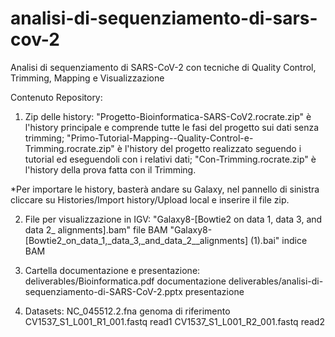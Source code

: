 # analisi-di-sequenziamento-di-sars-cov-2
Analisi di sequenziamento di SARS-CoV-2 con tecniche di Quality Control, Trimming, Mapping e Visualizzazione

Contenuto Repository:

1. Zip delle history:
 "Progetto-Bioinformatica-SARS-CoV2.rocrate.zip" è l'history principale e comprende tutte le fasi del progetto sui dati senza trimming;
 "Primo-Tutorial-Mapping--Quality-Control-e-Trimming.rocrate.zip" è l'history del progetto realizzato seguendo i tutorial ed eseguendoli con i relativi dati;
 "Con-Trimming.rocrate.zip" è l'history della prova fatta con il Trimming.

 *Per importare le history, basterà andare su Galaxy, nel pannello di sinistra cliccare su Histories/Import history/Upload local e inserire il file zip.

2. File per visualizzazione in IGV:
 "Galaxy8-[Bowtie2 on data 1, data 3, and data 2_ alignments].bam" file BAM
 "Galaxy8-[Bowtie2_on_data_1,_data_3,_and_data_2__alignments] (1).bai" indice BAM

3. Cartella documentazione e presentazione:
 deliverables/Bioinformatica.pdf documentazione
 deliverables/analisi-di-sequenziamento-di-SARS-CoV-2.pptx presentazione

4. Datasets:
 NC_045512.2.fna genoma di riferimento
 CV1537_S1_L001_R1_001.fastq read1
 CV1537_S1_L001_R2_001.fastq read2


 


